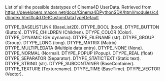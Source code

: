 List of all the possible datatypes of Cinema4D UserData.
Retrieved from https://developers.maxon.net/docs/Cinema4DPythonSDK/html/modules/c4d/index.html#c4d.GetCustomDataTypeDefault


DTYPE_BASELISTLINK	(BaseList2D).
DTYPE_BOOL	(bool).
DTYPE_BUTTON	(Button).
DTYPE_CHILDREN	(Children).
DTYPE_COLOR	(Color).
DTYPE_DYNAMIC	(GV dynamic).
DTYPE_FILENAME	(str).
DTYPE_GROUP	(Group).
DTYPE_LONG	(long).
DTYPE_MATRIX	(Matrix)
DTYPE_MULTIPLEDATA	(Multiple data entry).
DTYPE_NONE	(None).
DTYPE_NORMAL	(Normal).
DTYPE_POPUP	(Popup).
DTYPE_REAL	(float)
DTYPE_SEPARATOR	(Separator).
DTYPE_STATICTEXT	(Static text).
DTYPE_STRING	(str).
DTYPE_SUBCONTAINER	(BaseContainer).
DTYPE_TEXTURE	(Texturename).
DTYPE_TIME	(BaseTime).
DTYPE_VECTOR	(Vector).
